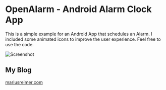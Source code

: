 # OpenAlarm - Android Alarm Clock App

This is a simple example for an Android App that schedules an Alarm. I included some animated icons to improve the user experience. Feel free to use the code.

![Screenshot](https://raw.githubusercontent.com/reime005/OpenAlarm/master/screen.png)

## My Blog
[mariusreimer.com](https://mariusreimer.com/)
